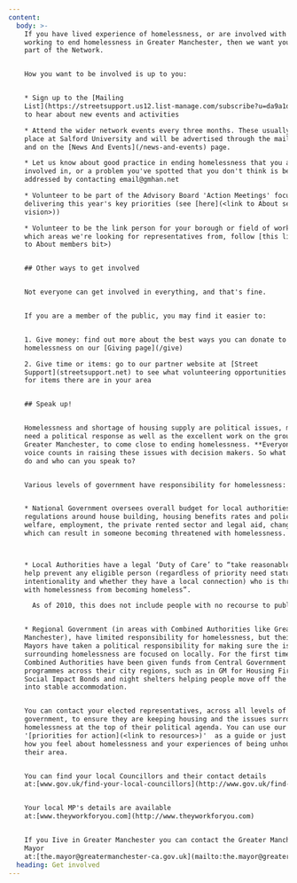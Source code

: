 ```yaml
---
content:
  body: >-
    If you have lived experience of homelessness, or are involved with a project
    working to end homelessness in Greater Manchester, then we want you to be a
    part of the Network. 


    How you want to be involved is up to you:


    * Sign up to the [Mailing
    List](https://streetsupport.us12.list-manage.com/subscribe?u=da9a1d4bb2b1a69a981456972&id=3c6ae13085)
    to hear about new events and activities

    * Attend the wider network events every three months. These usually take
    place at Salford University and will be advertised through the mailing list
    and on the [News And Events](/news-and-events) page.

    * Let us know about good practice in ending homelessness that you are
    involved in, or a problem you've spotted that you don't think is being
    addressed by contacting email@gmhan.net 

    * Volunteer to be part of the Advisory Board 'Action Meetings' focused on
    delivering this year's key priorities (see [here](<link to About section on
    vision>))

    * Volunteer to be the link person for your borough or field of work. To see
    which areas we're looking for representatives from, follow [this link](<link
    to About members bit>)


    ## Other ways to get involved


    Not everyone can get involved in everything, and that's fine. 


    If you are a member of the public, you may find it easier to:


    1. Give money: find out more about the best ways you can donate to ending
    homelessness on our [Giving page](/give)

    2. Give time or items: go to our partner website at [Street
    Support](streetsupport.net) to see what volunteering opportunities or need
    for items there are in your area


    ## Speak up!


    Homelessness and shortage of housing supply are political issues, meaning we
    need a political response as well as the excellent work on the ground across
    Greater Manchester, to come close to ending homelessness. **Everyone's**
    voice counts in raising these issues with decision makers. So what can you
    do and who can you speak to?


    Various levels of government have responsibility for homelessness:


    * National Government oversees overall budget for local authorities,
    regulations around house building, housing benefits rates and policies on
    welfare, employment, the private rented sector and legal aid, changes to
    which can result in someone becoming threatened with homelessness.



    * Local Authorities have a legal ‘Duty of Care’ to “take reasonable steps to
    help prevent any eligible person (regardless of priority need status,
    intentionality and whether they have a local connection) who is threatened
    with homelessness from becoming homeless”. 

      As of 2010, this does not include people with no recourse to public funds (people seeking asylum or those who came to the UK from outside of the European Economic Area). Local councils also have responsibility for local homelessness budgets, setting spending priorities for temporary housing, mental health support and outreach services as well as funding for local homelessness support charities.


    * Regional Government (in areas with Combined Authorities like Greater
    Manchester), have limited responsibility for homelessness, but their elected
    Mayors have taken a political responsibility for making sure the issues
    surrounding homelessness are focused on locally. For the first time,
    Combined Authorities have been given funds from Central Government to run
    programmes across their city regions, such as in GM for Housing First,
    Social Impact Bonds and night shelters helping people move off the streets
    into stable accommodation.


    You can contact your elected representatives, across all levels of
    government, to ensure they are keeping housing and the issues surrounding
    homelessness at the top of their political agenda. You can use our
    '[priorities for action](<link to resources>)'  as a guide or just tell them
    how you feel about homelessness and your experiences of being unhoused in
    their area.


    You can find your local Councillors and their contact details
    at:[www.gov.uk/find-your-local-councillors](http://www.gov.uk/find-your-local-councillors)


    Your local MP's details are available
    at:[www.theyworkforyou.com](http://www.theyworkforyou.com)


    If you Iive in Greater Manchester you can contact the Greater Manchester
    Mayor
    at:[the.mayor@greatermanchester-ca.gov.uk](mailto:the.mayor@greatermanchester-ca.gov.uk)
  heading: Get involved
---
```


